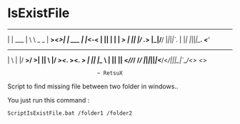 # IsExistFile
   _       __ __        ___  _  _
  | | ___ |  \  \ _ _  | __><_>| | ___
  | |<_-< |     || | | | _> | || |/ ._>
  |_|/__/ |_|_|_|`_. | |_|  |_||_|\___.
                 <___'
   __ __  _  ___  ___  _  _ _  ___  ___  ___
  |  \  \| |/ __>/ __>| || \ |/  _><_. ><_. >
  |     || |\__ \\__ \| ||   || <_/\/_/  /_/
  |_|_|_||_|<___/<___/|_||_\_|`____/<_>  <_>
  
                                ~ RetsuX
  
Script to find missing file between two folder in windows..

You just run this command :

```
ScriptIsExistFile.bat /folder1 /folder2
```
